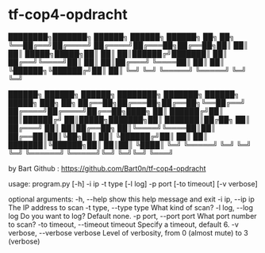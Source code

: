 # tf-cop4-opdracht
████████╗███████╗     ██████╗ ██████╗ ██████╗ ██╗  ██╗
╚══██╔══╝██╔════╝    ██╔════╝██╔═══██╗██╔══██╗██║  ██║
   ██║   █████╗█████╗██║     ██║   ██║██████╔╝███████║
   ██║   ██╔══╝╚════╝██║     ██║   ██║██╔═══╝ ╚════██║
   ██║   ██║         ╚██████╗╚██████╔╝██║          ██║
   ╚═╝   ╚═╝          ╚═════╝ ╚═════╝ ╚═╝          ╚═╝

██████╗  ██████╗ ██████╗ ████████╗   ███████╗ ██████╗ █████╗ ███╗   ██╗
██╔══██╗██╔═══██╗██╔══██╗╚══██╔══╝   ██╔════╝██╔════╝██╔══██╗████╗  ██║
██████╔╝██║   ██║██████╔╝   ██║█████╗███████╗██║     ███████║██╔██╗ ██║
██╔═══╝ ██║   ██║██╔══██╗   ██║╚════╝╚════██║██║     ██╔══██║██║╚██╗██║
██║     ╚██████╔╝██║  ██║   ██║      ███████║╚██████╗██║  ██║██║ ╚████║
╚═╝      ╚═════╝ ╚═╝  ╚═╝   ╚═╝      ╚══════╝ ╚═════╝╚═╝  ╚═╝╚═╝  ╚═══╝

by Bart
Github  : https://github.com/Bart0n/tf-cop4-opdracht

usage: program.py [-h] -i ip -t type [-l log] -p port [-to timeout] [-v verbose]

optional arguments:
  -h, --help            show this help message and exit
  -i ip, --ip ip        The IP address to scan
  -t type, --type type  What kind of scan?
  -l log, --log log     Do you want to log? Default none.
  -p port, --port port  What port number to scan?
  -to timeout, --timeout timeout
                        Specify a timeout, default 6.
  -v verbose, --verbose verbose
                        Level of verbosity, from 0 (almost mute) to 3 (verbose)
